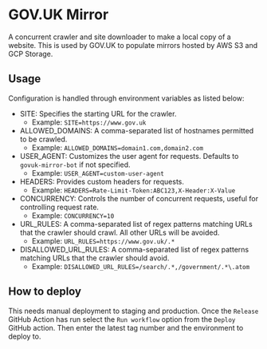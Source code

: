 # GOV.UK Mirror

A concurrent crawler and site downloader to make a local copy of a website.
This is used by GOV.UK to populate mirrors hosted by AWS S3 and GCP Storage.

## Usage

Configuration is handled through environment variables as listed below:

- SITE: Specifies the starting URL for the crawler.
    - Example: `SITE=https://www.gov.uk`
- ALLOWED_DOMAINS: A comma-separated list of hostnames permitted to be crawled.
    - Example: `ALLOWED_DOMAINS=domain1.com,domain2.com`
- USER_AGENT: Customizes the user agent for requests. Defaults to `govuk-mirror-bot` if not specified.
    - Example: `USER_AGENT=custom-user-agent`
- HEADERS: Provides custom headers for requests.
    - Example: `HEADERS=Rate-Limit-Token:ABC123,X-Header:X-Value`
- CONCURRENCY: Controls the number of concurrent requests, useful for controlling request rate.
    - Example: `CONCURRENCY=10`
- URL_RULES: A comma-separated list of regex patterns matching URLs that the crawler should crawl. All other URLs will be avoided.
    - Example: `URL_RULES=https://www.gov.uk/.*`
- DISALLOWED_URL_RULES: A comma-separated list of regex patterns matching URLs that the crawler should avoid.
    - Example: `DISALLOWED_URL_RULES=/search/.*,/government/.*\.atom`

## How to deploy

This needs manual deployment to staging and production. Once the `Release` GitHub Action has run select the `Run workflow` 
option from the `Deploy` GitHub action. Then enter the latest tag number and the environment to deploy to.